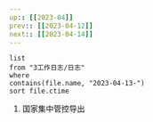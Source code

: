 ```yaml
---
up:: [[2023-04]]
prev:: [[2023-04-12]]
next:: [[2023-04-14]]
---
```


```dataview
list
from "3工作日志/日志"
where
contains(file.name, "2023-04-13-")
sort file.ctime
```
1. 国家集中管控导出